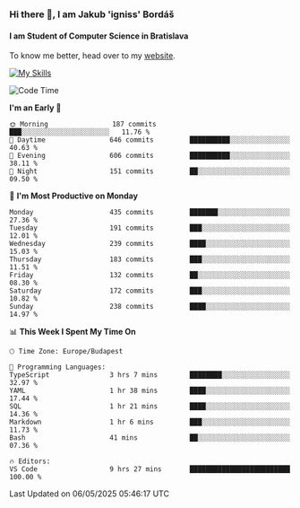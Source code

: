 ### Hi there 👋, I am Jakub 'igniss' Bordáš

#### I am Student of Computer Science in Bratislava
To know me better, head over to my [website](https://bordas.sk).

[![My Skills](https://skillicons.dev/icons?i=js,typescript,html,css,figma,svelte,vue,next,postgresql,nest,express,nodejs)](https://bordas.sk)


<!--START_SECTION:waka-->
![Code Time](http://img.shields.io/badge/Code%20Time-1%2C872%20hrs%2011%20mins-blue)

**I'm an Early 🐤** 

```text
🌞 Morning                187 commits         ███░░░░░░░░░░░░░░░░░░░░░░   11.76 % 
🌆 Daytime                646 commits         ██████████░░░░░░░░░░░░░░░   40.63 % 
🌃 Evening                606 commits         ██████████░░░░░░░░░░░░░░░   38.11 % 
🌙 Night                  151 commits         ██░░░░░░░░░░░░░░░░░░░░░░░   09.50 % 
```
📅 **I'm Most Productive on Monday** 

```text
Monday                   435 commits         ███████░░░░░░░░░░░░░░░░░░   27.36 % 
Tuesday                  191 commits         ███░░░░░░░░░░░░░░░░░░░░░░   12.01 % 
Wednesday                239 commits         ████░░░░░░░░░░░░░░░░░░░░░   15.03 % 
Thursday                 183 commits         ███░░░░░░░░░░░░░░░░░░░░░░   11.51 % 
Friday                   132 commits         ██░░░░░░░░░░░░░░░░░░░░░░░   08.30 % 
Saturday                 172 commits         ███░░░░░░░░░░░░░░░░░░░░░░   10.82 % 
Sunday                   238 commits         ████░░░░░░░░░░░░░░░░░░░░░   14.97 % 
```


📊 **This Week I Spent My Time On** 

```text
🕑︎ Time Zone: Europe/Budapest

💬 Programming Languages: 
TypeScript               3 hrs 7 mins        ████████░░░░░░░░░░░░░░░░░   32.97 % 
YAML                     1 hr 38 mins        ████░░░░░░░░░░░░░░░░░░░░░   17.44 % 
SQL                      1 hr 21 mins        ████░░░░░░░░░░░░░░░░░░░░░   14.36 % 
Markdown                 1 hr 6 mins         ███░░░░░░░░░░░░░░░░░░░░░░   11.73 % 
Bash                     41 mins             ██░░░░░░░░░░░░░░░░░░░░░░░   07.36 % 

🔥 Editors: 
VS Code                  9 hrs 27 mins       █████████████████████████   100.00 % 
```


 Last Updated on 06/05/2025 05:46:17 UTC
<!--END_SECTION:waka-->
